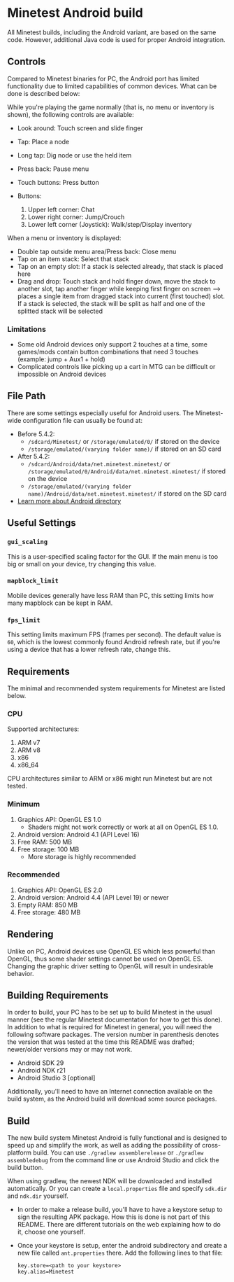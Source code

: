 # Minetest Android build
All Minetest builds, including the Android variant, are based on the same code.
However, additional Java code is used for proper Android integration.

## Controls
Compared to Minetest binaries for PC, the Android port has limited functionality
due to limited capabilities of common devices. What can be done is described below:

While you're playing the game normally (that is, no menu or inventory is
shown), the following controls are available:

* Look around: Touch screen and slide finger
* Tap: Place a node
* Long tap: Dig node or use the held item

* Press back: Pause menu
* Touch buttons: Press button
* Buttons:
  1. Upper left corner: Chat
  2. Lower right corner: Jump/Crouch
  3. Lower left corner (Joystick): Walk/step/Display inventory

When a menu or inventory is displayed:
* Double tap outside menu area/Press back: Close menu
* Tap on an item stack: Select that stack
* Tap on an empty slot: If a stack is selected already, that stack is placed here
* Drag and drop: Touch stack and hold finger down, move the stack to another
  slot, tap another finger while keeping first finger on screen
  --> places a single item from dragged stack into current (first touched) slot. If a stack is selected, the stack will be split as half and one of the splitted stack will be selected

### Limitations

* Some old Android devices only support 2 touches at a time, some games/mods contain button combinations that need 3 touches (example: jump + Aux1 + hold)
* Complicated controls like picking up a cart in MTG can be difficult or impossible on Android devices

## File Path
There are some settings especially useful for Android users. The Minetest-wide
configuration file can usually be found at:

* Before 5.4.2:
    * `/sdcard/Minetest/` or `/storage/emulated/0/` if stored on the device
    * `/storage/emulated/(varying folder name)/` if stored on an SD card
* After 5.4.2:
    * `/sdcard/Android/data/net.minetest.minetest/` or `/storage/emulated/0/Android/data/net.minetest.minetest/` if stored on the device
    * `/storage/emulated/(varying folder name)/Android/data/net.minetest.minetest/` if stored on the SD card
* [Learn more about Android directory](https://wiki.minetest.net/Accessing_Android_Data_Directory)

## Useful Settings

### `gui_scaling`
This is a user-specified scaling factor for the GUI. If the main menu is too big or small on your device, try changing
this value.

### `mapblock_limit`
Mobile devices generally have less RAM than PC, this setting limits how many mapblock can be kept in RAM.

### `fps_limit`
This setting limits maximum FPS (frames per second). The default value is `60`, which is the lowest commonly found
Android refresh rate, but if you're using a device that has a lower refresh rate, change this.

## Requirements
The minimal and recommended system requirements for Minetest are listed below.

### CPU
Supported architectures:
1. ARM v7
2. ARM v8
3. x86
4. x86_64

CPU architectures similar to ARM or x86 might run Minetest but are not tested.

### Minimum
1. Graphics API: OpenGL ES 1.0
    * Shaders might not work correctly or work at all on OpenGL ES 1.0.
2. Android version: Android 4.1 (API Level 16)
3. Free RAM: 500 MB
4. Free storage: 100 MB
    * More storage is highly recommended

### Recommended
1. Graphics API: OpenGL ES 2.0
2. Android version: Android 4.4 (API Level 19) or newer
3. Empty RAM: 850 MB
4. Free storage: 480 MB

## Rendering
Unlike on PC, Android devices use OpenGL ES which less powerful than OpenGL, thus
some shader settings cannot be used on OpenGL ES.
Changing the graphic driver setting to OpenGL will result in undesirable behavior.

## Building Requirements
In order to build, your PC has to be set up to build Minetest in the usual
manner (see the regular Minetest documentation for how to get this done).
In addition to what is required for Minetest in general, you will need the
following software packages. The version number in parenthesis denotes the
version that was tested at the time this README was drafted; newer/older
versions may or may not work.

* Android SDK 29
* Android NDK r21
* Android Studio 3 [optional]

Additionally, you'll need to have an Internet connection available on the
build system, as the Android build will download some source packages.

## Build
The new build system Minetest Android is fully functional and is designed to
speed up and simplify the work, as well as adding the possibility of
cross-platform build.
You can use `./gradlew assemblerelease` or `./gradlew assembledebug` from the
command line or use Android Studio and click the build button.

When using gradlew, the newest NDK will be downloaded and installed
automatically. Or you can create a `local.properties` file and specify
`sdk.dir` and `ndk.dir` yourself.

* In order to make a release build, you'll have to have a keystore setup to sign
  the resulting APK package. How this is done is not part of this README. There
  are different tutorials on the web explaining how to do it, choose one yourself.

* Once your keystore is setup, enter the android subdirectory and create a new
  file called `ant.properties` there. Add the following lines to that file:

      key.store=<path to your keystore>
      key.alias=Minetest
